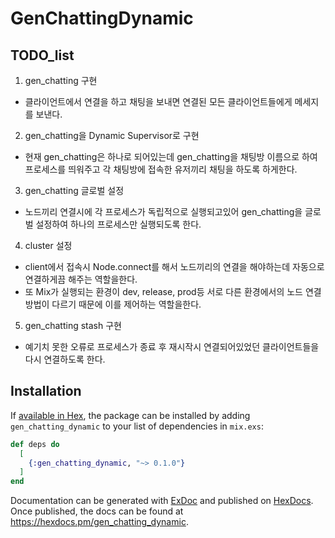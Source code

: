 # GenChattingDynamic

## TODO_list

1. gen_chatting 구현
  - 클라이언트에서 연결을 하고 채팅을 보내면 연결된 모든 클라이언트들에게 메세지를 보낸다.
  
2. gen_chatting을 Dynamic Supervisor로 구현
  - 현재 gen_chatting은 하나로 되어있는데 gen_chatting을 채팅방 이름으로 하여 프로세스를 띄워주고 각 채팅방에 접속한 유저끼리 채팅을 하도록 하게한다.

3. gen_chatting 글로벌 설정
  - 노드끼리 연결시에 각 프로세스가 독립적으로 실행되고있어 gen_chatting을 글로벌 설정하여 하나의 프로세스만 실행되도록 한다.

4. cluster 설정
  - client에서 접속시 Node.connect를 해서 노드끼리의 연결을 해야하는데 자동으로 연결하게끔 해주는 역할을한다.
  - 또 Mix가 실행되는 환경이 dev, release, prod등 서로 다른 환경에서의 노드 연결 방법이 다르기 때문에 이를 제어하는 역할을한다.

5. gen_chatting stash 구현
  - 예기치 못한 오류로 프로세스가 종료 후 재시작시 연결되어있었던 클라이언트들을 다시 연결하도록 한다.
  
## Installation

If [available in Hex](https://hex.pm/docs/publish), the package can be installed
by adding `gen_chatting_dynamic` to your list of dependencies in `mix.exs`:

```elixir
def deps do
  [
    {:gen_chatting_dynamic, "~> 0.1.0"}
  ]
end
```

Documentation can be generated with [ExDoc](https://github.com/elixir-lang/ex_doc)
and published on [HexDocs](https://hexdocs.pm). Once published, the docs can
be found at <https://hexdocs.pm/gen_chatting_dynamic>.

